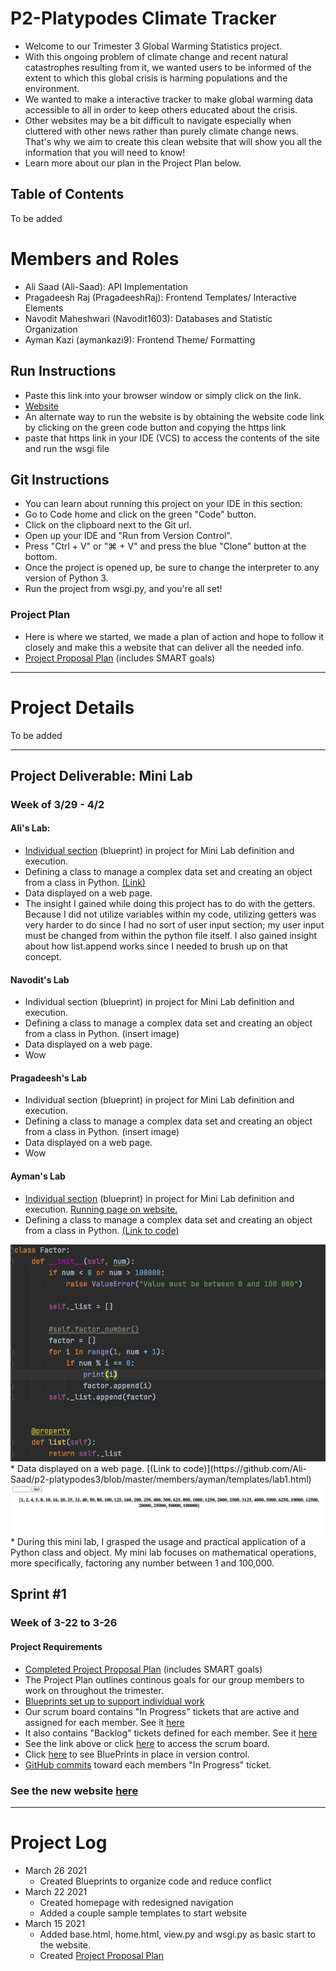# P2-Platypodes Climate Tracker
* Welcome to our Trimester 3 Global Warming Statistics project. 
* With this ongoing problem of climate change and recent natural catastrophes resulting from it, we wanted users to be informed of the extent to which this global crisis is harming populations and the environment.
* We wanted to make a interactive tracker to make global warming data accessible to all in order to keep others educated about the crisis. 
* Other websites may be a bit difficult to navigate especially when cluttered with other news rather than purely climate change news. That's why we aim to create this clean website that will show you all the information that you will need to know!
* Learn more about our plan in the Project Plan below.

Table of Contents
---
To be added

# Members and Roles

* Ali Saad (Ali-Saad): API Implementation
* Pragadeesh Raj (PragadeeshRaj): Frontend Templates/ Interactive Elements
* Navodit Maheshwari (Navodit1603): Databases and Statistic Organization
* Ayman Kazi (aymankazi9): Frontend Theme/ Formatting

## Run Instructions
* Paste this link into your browser window or simply click on the link.
* [Website](http://76.176.59.167/)
* An alternate way to run the website is by obtaining the website code link by clicking on the green code button and copying the https link
* paste that https link in your IDE (VCS) to access the contents of the site and run the wsgi file

## Git Instructions
* You can learn about running this project on your IDE in this section:
* Go to Code home and click on the green "Code" button.
* Click on the clipboard next to the Git url. 
* Open up your IDE and "Run from Version Control".
* Press "Ctrl + V" or "⌘ + V" and press the blue "Clone" button at the bottom.
* Once the project is opened up, be sure to change the interpreter to any version of Python 3. 
* Run the project from wsgi.py, and you're all set!

### Project Plan
* Here is where we started, we made a plan of action and hope to follow it closely and make this a website that can deliver all the needed info.
* [Project Proposal Plan](https://docs.google.com/document/d/1WiLKD5fP7Oe071z8CqxkvvPjEyE1B9LVec0BJHgc2zc/edit?usp=sharing) (includes SMART goals)

---

# Project Details
To be added

---

## Project Deliverable: Mini Lab
### Week of 3/29 - 4/2 
#### Ali's Lab: 
* [Individual section](https://github.com/Ali-Saad/p2-platypodes3/blob/master/members/ali/__init__.py) (blueprint) in project for Mini Lab definition and execution.
* Defining a class to manage a complex data set and creating an object from a class in Python. [(Link)](https://github.com/Ali-Saad/p2-platypodes3/blob/master/members/ali/Aliminilab.py)
* Data displayed on a web page.
* The insight I gained while doing this project has to do with the getters. Because I did not utilize variables within my code, utilizing getters was very harder to do since I had no sort of user input section; my user input must be changed from within the python file itself. I also gained insight about how list.append works since I needed to brush up on that concept.
#### Navodit's Lab
* Individual section (blueprint) in project for Mini Lab definition and execution.
* Defining a class to manage a complex data set and creating an object from a class in Python. (insert image)
* Data displayed on a web page.
* Wow
#### Pragadeesh's Lab
* Individual section (blueprint) in project for Mini Lab definition and execution.
* Defining a class to manage a complex data set and creating an object from a class in Python. (insert image)
* Data displayed on a web page.
* Wow
#### Ayman's Lab
* [Individual section](https://github.com/Ali-Saad/p2-platypodes3/blob/master/members/ayman/__init__.py) (blueprint) in project for Mini Lab definition and execution. [Running page on website.](http://76.176.59.167/ayman/)
* Defining a class to manage a complex data set and creating an object from a class in Python. [(Link to code)](https://github.com/Ali-Saad/p2-platypodes3/blob/master/members/ayman/lab1.py)
<img src = static/README/ak-class.png> 
* Data displayed on a web page. [(Link to code)](https://github.com/Ali-Saad/p2-platypodes3/blob/master/members/ayman/templates/lab1.html)
<img src = static/README/ak-page.png>
* During this mini lab, I grasped the usage and practical application of a Python class and object. My mini lab focuses on mathematical operations, more specifically, factoring any number between 1 and 100,000.


## Sprint #1
### Week of 3-22 to 3-26
#### Project Requirements
* [Completed Project Proposal Plan](https://docs.google.com/document/d/1WiLKD5fP7Oe071z8CqxkvvPjEyE1B9LVec0BJHgc2zc/edit?usp=sharing) (includes SMART goals)
* The Project Plan outlines continous goals for our group members to work on throughout the trimester.
* [Blueprints set up to support individual work](https://github.com/Ali-Saad/p2-platypodes3/tree/master/members)
* Our scrum board contains "In Progress" tickets that are active and assigned for each member. See it [here](https://github.com/Ali-Saad/p2-platypodes3/projects/1#column-13393798)
* It also contains "Backlog" tickets defined for each member. See it [here](https://github.com/Ali-Saad/p2-platypodes3/projects/1#column-13393888)
* See the link above or click [here](https://github.com/Ali-Saad/p2-platypodes3/projects/1) to access the scrum board.
* Click [here](https://github.com/Ali-Saad/p2-platypodes3/blob/master/view.py#L4-L14) to see BluePrints in place in version control.
* [GitHub commits](https://github.com/Ali-Saad/p2-platypodes3/commits/master) toward each members "In Progress" ticket.
### See the new website [here](http://76.176.59.167/)
---

# Project Log
* March 26 2021
  * Created Blueprints to organize code and reduce conflict
* March 22 2021
  * Created homepage with redesigned navigation
  * Added a couple sample templates to start website
* March 15 2021
  * Added base.html, home.html, view.py and wsgi.py as basic start to the website.
  * Created [Project Proposal Plan](https://docs.google.com/document/d/1WiLKD5fP7Oe071z8CqxkvvPjEyE1B9LVec0BJHgc2zc/edit?usp=sharing)  
